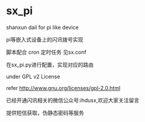 sx_pi
=====

shanxun dail for pi like device

pi等嵌入式设备上的闪讯拨号实现

脚本配合 cron 定时任务 见sx.conf

在sx_pi.py进行配置，实现对应的路由

under GPL v2 License

refer http://www.gnu.org/licenses/gpl-2.0.html

已经开通闪讯相关的微信公众号:ihdusx,欢迎大家关注留言

提供短信获取，伪静态密码等服务